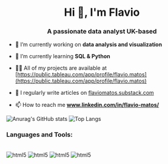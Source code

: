 <h1 align="center">Hi 👋, I'm Flavio</h1>
<h3 align="center">A passionate data analyst UK-based</h3>


- 🔭 I’m currently working on **data analysis and visualization**

- 🌱 I’m currently learning **SQL & Python**

- 👨‍💻 All of my projects are available at [https://public.tableau.com/app/profile/flavio.matos](https://public.tableau.com/app/profile/flavio.matos)

- 📝 I regularly write articles on [flaviomatos.substack.com](flaviomatos.substack.com)

- 📫 How to reach me **www.linkedin.com/in/flavio-matos/**


![Anurag's GitHub stats](https://github-readme-stats.vercel.app/api?username=matosflavio&show_icons=true&theme=dracula)
![Top Langs](https://github-readme-stats.vercel.app/api/top-langs/?username=matosflavio&layout=compact&langs_count=16&theme=dracula)



<h3 align="left">Languages and Tools:</h3>
<div styLe="display: inline_block"><br>
<img align="center" alt="html5" src="https://img.shields.io/badge/python-3670A0?style=for-the-badge&logo=python&logoColor=ffdd54"/>
<img align="center" alt="html5" src="https://img.shields.io/badge/MySQL-00000F?style=for-the-badge&logo=mysql&logoColor=white"/>
<img align="center" alt="html5" src="https://img.shields.io/badge/SQLite-07405E?style=for-the-badge&logo=sqlite&logoColor=white"/>
<img align="center" alt="html5" src="https://img.shields.io/badge/C%2B%2B-00599C?style=for-the-badge&logo=c%2B%2B&logoColor=white"/>
</div>


<!--
<div>
  <a href="https://beacons.ai/MatosFlavio">
  <img height="180em" scr="https://guthub-readme-stats.vercel.app/api?/username=matosflavio&show_icons=true%theme=dracula&include_all_commits=true"/>
  <img height="180em" scr="https://guthub-readme-stats.vercel.app/api/top-langs/?username=matosflavio&layout=compact&langs_count=16&theme=dark"/>
</div>

### Hi there, I'm Flavio 👋


**MatosFlavio/MatosFlavio** is a ✨ _special_ ✨ repository because its `README.md` (this file) appears on your GitHub profile.

Here are some ideas to get you started:

- 🔭 I’m currently working on ...
- 🌱 I’m currently learning SQL and Python
- 👯 I’m looking to collaborate on Data Analysis projects
- 📫 How to reach me: ...
-->
